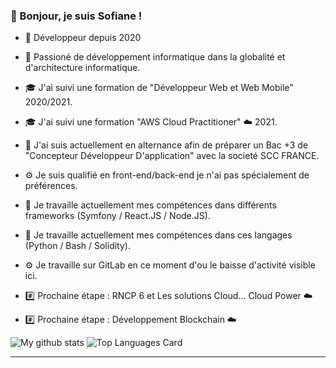 ### 👋 Bonjour, je suis Sofiane !

- 📖 Développeur depuis 2020
- 💬 Passioné de développement informatique dans la globalité et d'architecture informatique.
- 🎓 J'ai suivi une formation de "Développeur Web et Web Mobile" 2020/2021.
- 🎓 J'ai suivi une formation "AWS Cloud Practitioner" ☁️ 2021.
- 🔭 J'ai suis actuellement en alternance afin de préparer un Bac +3 de "Concepteur Développeur D'application" avec la societé SCC FRANCE.
- ⚙️ Je suis qualifié en front-end/back-end je n'ai pas spécialement de préférences.
- 🌱 Je travaille actuellement mes compétences dans différents frameworks (Symfony / React.JS / Node.JS). 
- 🌱 Je travaille actuellement mes compétences dans ces langages (Python / Bash / Solidity). 
- ⚙️ Je travaille sur GitLab en ce moment d'ou le baisse d'activité visible ici.

- #️⃣ Prochaine étape : RNCP 6 et Les solutions Cloud...  Cloud Power ☁️
- #️⃣ Prochaine étape : Développement Blockchain ☁️

![My github stats](https://github-readme-stats.vercel.app/api?username=sofiane-wattiez&theme=gotham&show_icons=true)
![Top Languages Card](https://github-readme-stats.vercel.app/api/top-langs/?username=sofiane-wattiez&theme=gotham)

<hr>
